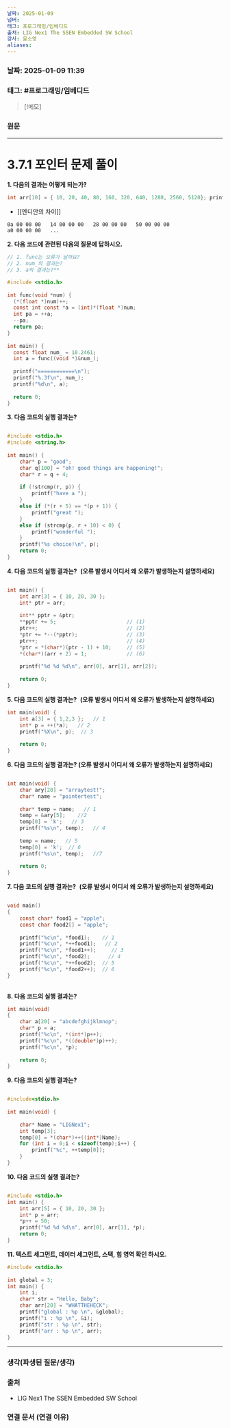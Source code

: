 ```yaml
---
날짜: 2025-01-09
넘버: 
태그: 프로그래밍/임베디드
출처: LIG Nex1 The SSEN Embedded SW School
강사: 윤소영
aliases:
---
```

### 날짜:  2025-01-09 11:39

### 태그: #프로그래밍/임베디드

>[!메모]
>

### 원문
---
# 3.7.1 포인터 문제 풀이

**1. 다음의 결과는 어떻게 되는가?**  
```c
int arr[10] = { 10, 20, 40, 80, 160, 320, 640, 1280, 2560, 5120}; printf("%d\n", *(int *)(((unsigned char *)((long long *)((char *)(arr + (int)5.5) - 1) - 2) + 1)));
```
- [[엔디안의 차이]]
```
0a 00 00 00   14 00 00 00   28 00 00 00   50 00 00 00
a0 00 00 00   ...
```

**2. 다음 코드에 관련된 다음의 질문에 답하시오.**
```c
// 1. func는 오류가 날까요?  
// 2. num_의 결과는?  
// 3. a의 결과는?**

#include <stdio.h>  
  
int func(void *num) {  
  (*(float *)num)++;  
  const int const *a = (int)*(float *)num;  
  int pa = ++a;  
  --pa;  
  return pa;  
}  
  
int main() {  
  const float num_ = 10.2461;  
  int a = func((void *)&num_);  
  
  printf("============\n");  
  printf("%.3f\n", num_);  
  printf("%d\n", a);  
  
  return 0;  
}  
```

**3. 다음 코드의 실행 결과는?**
```c

#include <stdio.h>  
#include <string.h>  
  
int main() {  
    char* p = "good";  
    char q[100] = "oh! good things are happening!";  
    char* r = q + 4;  
  
    if (!strcmp(r, p)) {  
        printf("have a ");  
    }  
    else if (*(r + 5) == *(p + 1)) {  
        printf("great ");  
    }  
    else if (strcmp(p, r + 10) < 0) {  
        printf("wonderful ");  
    }  
    printf("%s choice!\n", p);  
    return 0;  
}
```

**4. 다음 코드의 실행 결과는?**  **(오류 발생시 어디서 왜 오류가 발생하는지 설명하세요)**
```c

int main() {  
    int arr[3] = { 10, 20, 30 };  
    int* ptr = arr;  
  
    int** pptr = &ptr;  
    **pptr += 5;                       // (1)  
    ptr++;                             // (2)  
    *ptr += *--(*pptr);                // (3)  
    ptr++;                             // (4)  
    *ptr = *(char*)(ptr - 1) + 10;     // (5)  
    *(char*)(arr + 2) = 1;             // (6)  
  
    printf("%d %d %d\n", arr[0], arr[1], arr[2]);  
  
    return 0;  
}
```

**5. 다음 코드의 실행 결과는?**  **(오류 발생시 어디서 왜 오류가 발생하는지 설명하세요)**
```c
int main(void) {  
    int a[3] = { 1,2,3 };   // 1     
    int* p = ++(*a);   // 2  
    printf("%X\n", p);  // 3  
  
    return 0;  
}  
```

**6. 다음 코드의 실행 결과는? (오류 발생시 어디서 왜 오류가 발생하는지 설명하세요)**
```c

int main(void) {  
    char ary[20] = "arraytest!";  
    char* name = "pointertest";  
     
    char* temp = name;   // 1  
    temp = &ary[5];    //2  
    temp[0] = 'k';   // 3  
    printf("%s\n", temp);   // 4  
     
    temp = name;   // 5  
    temp[0] = 'k';  // 6  
    printf("%s\n", temp);   //7  
  
    return 0;  
}  
```
  

**7. 다음 코드의 실행 결과는?**  **(오류 발생시 어디서 왜 오류가 발생하는지 설명하세요)**
```c

void main()  
{  
    const char* food1 = "apple";  
    const char food2[] = "apple";  
  
    printf("%c\n", *food1);    // 1  
    printf("%c\n", *++food1);   // 2  
    printf("%c\n", *food1++);     // 3  
    printf("%c\n", *food2);      // 4  
    printf("%c\n", *++food2);  // 5  
    printf("%c\n", *food2++);  // 6  
}  
  
```

**8. 다음 코드의 실행 결과는?**  
```c
int main(void)  
{  
    char a[20] = "abcdefghijklmnop";  
    char* p = a;  
    printf("%c\n", *(int*)p++);  
    printf("%c\n", *((double*)p)++);  
    printf("%c\n", *p);  
  
    return 0;  
}
```

**9. 다음 코드의 실행 결과는?**
```c

#include<stdio.h>  
  
int main(void) {  
  
    char* Name = "LIGNex1";  
    int temp[3];  
    temp[0] = *(char*)++((int*)Name);  
    for (int i = 0;i < sizeof(temp);i++) {  
        printf("%c", ++temp[0]);  
    }  
} 
```

**10. 다음 코드의 실행 결과는?**
```c

#include <stdio.h>  
int main() {  
    int arr[5] = { 10, 20, 30 };  
    int* p = arr;  
    *p++ = 50;  
    printf("%d %d %d\n", arr[0], arr[1], *p);  
    return 0;  
}  
```

**11. 텍스트 세그먼트, 데이터 세그먼트, 스택, 힙 영역 확인 하시오.**
```c
#include <stdio.h>  
  
int global = 3;  
int main() {  
    int i;  
    char* str = "Hello, Baby";  
    char arr[20] = "WHATTHEHECK";  
    printf("global : %p \n", &global);  
    printf("i : %p \n", &i);  
    printf("str : %p \n", str);  
    printf("arr : %p \n", arr);  
}
```

---
### 생각(파생된 질문/생각)

### 출처
- LIG Nex1 The SSEN Embedded SW School

### 연결 문서 (연결 이유)

